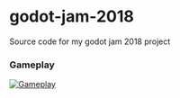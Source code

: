 # godot-jam-2018
Source code for my godot jam 2018 project

### Gameplay

[![Gameplay](https://img.youtube.com/vi/YuW-H4o8pC4/maxresdefault.jpg)](https://www.youtube.com/watch?v=YuW-H4o8pC4)
